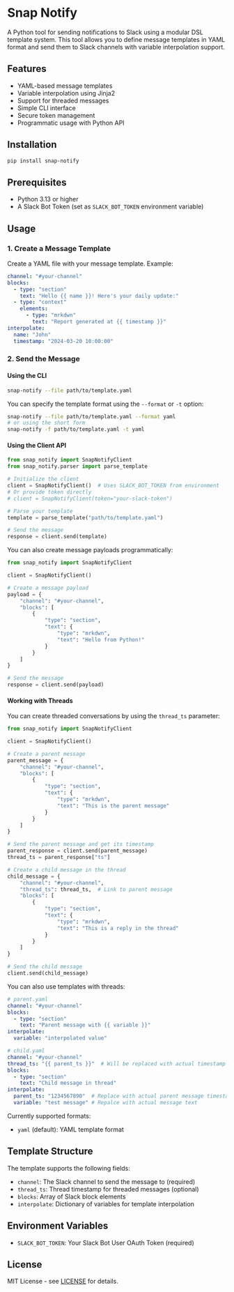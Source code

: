 # Snap Notify

A Python tool for sending notifications to Slack using a modular DSL template system. This tool allows you to define message templates in YAML format and send them to Slack channels with variable interpolation support.

## Features

- YAML-based message templates
- Variable interpolation using Jinja2
- Support for threaded messages
- Simple CLI interface
- Secure token management
- Programmatic usage with Python API

## Installation

```bash
pip install snap-notify
```

## Prerequisites

- Python 3.13 or higher
- A Slack Bot Token (set as `SLACK_BOT_TOKEN` environment variable)

## Usage

### 1. Create a Message Template

Create a YAML file with your message template. Example:

```yaml
channel: "#your-channel"
blocks:
  - type: "section"
    text: "Hello {{ name }}! Here's your daily update:"
  - type: "context"
    elements:
      - type: "mrkdwn"
        text: "Report generated at {{ timestamp }}"
interpolate:
  name: "John"
  timestamp: "2024-03-20 10:00:00"
```

### 2. Send the Message

#### Using the CLI

```bash
snap-notify --file path/to/template.yaml
```

You can specify the template format using the `--format` or `-t` option:

```bash
snap-notify --file path/to/template.yaml --format yaml
# or using the short form
snap-notify -f path/to/template.yaml -t yaml
```

#### Using the Client API

```python
from snap_notify import SnapNotifyClient
from snap_notify.parser import parse_template

# Initialize the client
client = SnapNotifyClient()  # Uses SLACK_BOT_TOKEN from environment
# Or provide token directly
# client = SnapNotifyClient(token="your-slack-token")

# Parse your template
template = parse_template("path/to/template.yaml")

# Send the message
response = client.send(template)
```

You can also create message payloads programmatically:

```python
from snap_notify import SnapNotifyClient

client = SnapNotifyClient()

# Create a message payload
payload = {
    "channel": "#your-channel",
    "blocks": [
        {
            "type": "section",
            "text": {
                "type": "mrkdwn",
                "text": "Hello from Python!"
            }
        }
    ]
}

# Send the message
response = client.send(payload)
```

#### Working with Threads

You can create threaded conversations by using the `thread_ts` parameter:

```python
from snap_notify import SnapNotifyClient

client = SnapNotifyClient()

# Create a parent message
parent_message = {
    "channel": "#your-channel",
    "blocks": [
        {
            "type": "section",
            "text": {
                "type": "mrkdwn",
                "text": "This is the parent message"
            }
        }
    ]
}

# Send the parent message and get its timestamp
parent_response = client.send(parent_message)
thread_ts = parent_response["ts"]

# Create a child message in the thread
child_message = {
    "channel": "#your-channel",
    "thread_ts": thread_ts,  # Link to parent message
    "blocks": [
        {
            "type": "section",
            "text": {
                "type": "mrkdwn",
                "text": "This is a reply in the thread"
            }
        }
    ]
}

# Send the child message
client.send(child_message)
```

You can also use templates with threads:

```yaml
# parent.yaml
channel: "#your-channel"
blocks:
  - type: "section"
    text: "Parent message with {{ variable }}"
interpolate:
  variable: "interpolated value"

# child.yaml
channel: "#your-channel"
thread_ts: "{{ parent_ts }}"  # Will be replaced with actual timestamp
blocks:
  - type: "section"
    text: "Child message in thread"
interpolate:
  parent_ts: "1234567890"  # Replace with actual parent message timestamp
  variable: "test message" # Repalce with actual message text
```

Currently supported formats:
- `yaml` (default): YAML template format

## Template Structure

The template supports the following fields:

- `channel`: The Slack channel to send the message to (required)
- `thread_ts`: Thread timestamp for threaded messages (optional)
- `blocks`: Array of Slack block elements
- `interpolate`: Dictionary of variables for template interpolation

## Environment Variables

- `SLACK_BOT_TOKEN`: Your Slack Bot User OAuth Token (required)

## License

MIT License - see [LICENSE](LICENSE) for details.